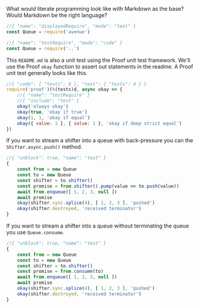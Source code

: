 What would literate programming look like with Markdown as the base? Would
Markdown be the right language?

```javascript
//{ "name": "displayedRequire", "mode": "text" }
const Queue = require('avenue')
```

```javascript
//{ "name": "testRequire", "mode": "code" }
const Queue = require('..')
```

This `README.md` is also a unit test using the Proof unit test framework. We'll
use the Proof `okay` function to assert out statements in the readme. A Proof
unit test generally looks like this.

```javascript
//{ "code": { "tests": 8 }, "text": { "tests": 4 } }
require('proof')(%(tests)d, async okay => {
    //{ "name": "testRequire" }
    //{ "include": "test" }
    okay('always okay')
    okay(true, 'okay if true')
    okay(1, 1, 'okay if equal')
    okay({ value: 1 }, { value: 1 }, 'okay if deep strict equal')
})
```

If you want to stream a shifter into a queue with back-pressure you can the
`Shifter.async.push()` method.


```javascript
//{ "unblock": true, "name": "test" }
{
    const from = new Queue
    const to = new Queue
    const shifter = to.shifter()
    const promise = from.shifter().pump(value => to.push(value))
    await from.enqueue([ 1, 2, 3, null ])
    await promise
    okay(shifter.sync.splice(4), [ 1, 2, 3 ], 'pushed')
    okay(shifter.destroyed, 'received terminator')
}
```

If you want to stream a shifter into a queue without terminating the queue you
use `Queue.consume`.

```javascript
//{ "unblock": true, "name": "test" }
{
    const from = new Queue
    const to = new Queue
    const shifter = to.shifter()
    const promise = from.consume(to)
    await from.enqueue([ 1, 2, 3, null ])
    await promise
    okay(shifter.sync.splice(4), [ 1, 2, 3 ], 'pushed')
    okay(shifter.destroyed, 'received terminator')
}
```
